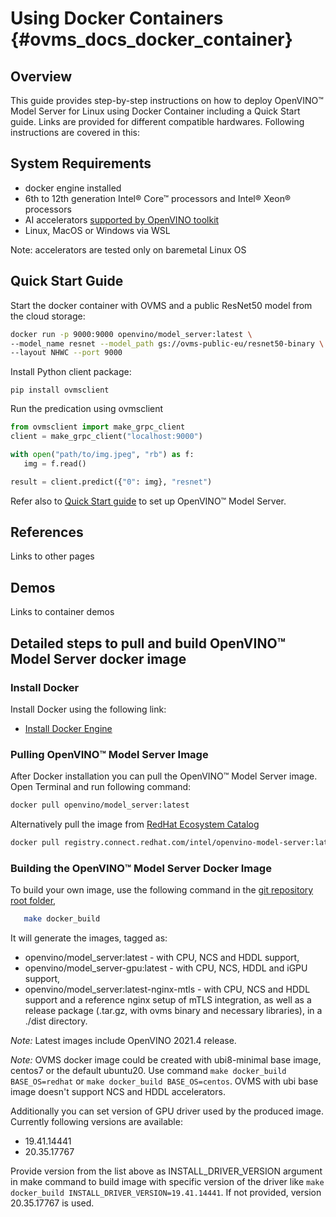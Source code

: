# Using Docker Containers {#ovms_docs_docker_container}

## Overview 

This guide provides step-by-step instructions on how to deploy OpenVINO&trade; Model Server for Linux using Docker Container including a Quick Start guide. Links are provided for different compatible hardwares. Following instructions are covered in this:

## System Requirements

- docker engine installed
- 6th to 12th generation Intel® Core™ processors and Intel® Xeon® processors
- AI accelerators [supported by OpenVINO toolkit](https://docs.openvino.ai/2020.3/_docs_IE_DG_supported_plugins_Supported_Devices.html)
- Linux, MacOS or Windows via WSL 

Note: accelerators are tested only on baremetal Linux OS

## Quick Start Guide <a name="quickstart"></a>

Start the docker container with OVMS and a public ResNet50 model from the cloud storage:
```bash
docker run -p 9000:9000 openvino/model_server:latest \ 
--model_name resnet --model_path gs://ovms-public-eu/resnet50-binary \ 
--layout NHWC --port 9000 
```

Install Python client package:
```
pip install ovmsclient
```
Run the predication using ovmsclient
```python
from ovmsclient import make_grpc_client
client = make_grpc_client("localhost:9000")

with open("path/to/img.jpeg", "rb") as f:
   img = f.read()

result = client.predict({"0": img}, "resnet")
```


Refer also to [Quick Start guide](./ovms_quickstart.md) to set up OpenVINO&trade; Model Server.


## References

Links to other pages

## Demos

Links to container demos

## Detailed steps to pull and build OpenVINO&trade; Model Server docker image

### Install Docker

Install Docker using the following link:

- [Install Docker Engine](https://docs.docker.com/engine/install/)

### Pulling OpenVINO&trade; Model Server Image

After Docker installation you can pull the OpenVINO&trade; Model Server image. Open Terminal and run following command:

```bash
docker pull openvino/model_server:latest
```

Alternatively pull the image from [RedHat Ecosystem Catalog](https://catalog.redhat.com/software/containers/intel/openvino-model-server/607833052937385fc98515de)
```bash
docker pull registry.connect.redhat.com/intel/openvino-model-server:latest
```

###  Building the OpenVINO&trade; Model Server Docker Image<a name="sourcecode"></a>

To build your own image, use the following command in the [git repository root folder](https://github.com/openvinotoolkit/model_server), 

```bash
   make docker_build
```

It will generate the images, tagged as:

- openvino/model_server:latest - with CPU, NCS and HDDL support,
- openvino/model_server-gpu:latest - with CPU, NCS, HDDL and iGPU support,
- openvino/model_server:latest-nginx-mtls - with CPU, NCS and HDDL support and a reference nginx setup of mTLS integration,
as well as a release package (.tar.gz, with ovms binary and necessary libraries), in a ./dist directory.

*Note:* Latest images include OpenVINO 2021.4 release.

*Note:* OVMS docker image could be created with ubi8-minimal base image, centos7 or the default ubuntu20.
Use command `make docker_build BASE_OS=redhat` or `make docker_build BASE_OS=centos`. OVMS with ubi base image doesn't support NCS and HDDL accelerators.

Additionally you can set version of GPU driver used by the produced image. Currently following versions are available:
- 19.41.14441
- 20.35.17767

Provide version from the list above as INSTALL_DRIVER_VERSION argument in make command to build image with specific version of the driver like 
`make docker_build INSTALL_DRIVER_VERSION=19.41.14441`. 
If not provided, version 20.35.17767 is used.
